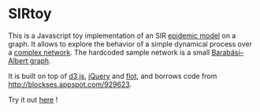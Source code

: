 # SIRtoy

This is a Javascript toy implementation of an SIR [epidemic model](http://en.wikipedia.org/wiki/Epidemic_model) on a graph.
It allows to explore the behavior of a simple dynamical process over a [complex network](http://en.wikipedia.org/wiki/Complex_network).
The hardcoded sample network is a small [Barabási–Albert graph](http://en.wikipedia.org/wiki/Barab%C3%A1si%E2%80%93Albert_model).


It is built on top of [d3.js](http://mbostock.github.com/d3/), [jQuery](http://jquery.com/) and [flot](http://code.google.com/p/flot/), and borrows code from http://blockses.appspot.com/929623.

Try it out [here](http://bl.ocks.org/ccattuto/raw/5892995/) !
